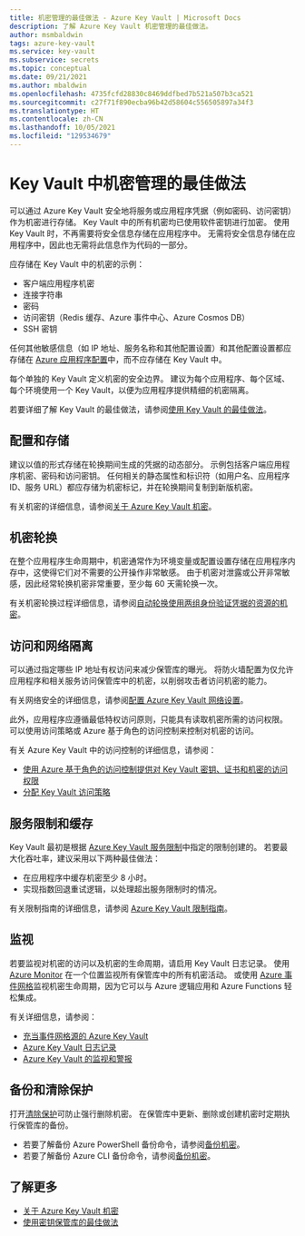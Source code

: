 ```yaml
---
title: 机密管理的最佳做法 - Azure Key Vault | Microsoft Docs
description: 了解 Azure Key Vault 机密管理的最佳做法。
author: msmbaldwin
tags: azure-key-vault
ms.service: key-vault
ms.subservice: secrets
ms.topic: conceptual
ms.date: 09/21/2021
ms.author: mbaldwin
ms.openlocfilehash: 4735fcfd28830c8469ddfbed7b521a507b3ca521
ms.sourcegitcommit: c27f71f890ecba96b42d58604c556505897a34f3
ms.translationtype: HT
ms.contentlocale: zh-CN
ms.lasthandoff: 10/05/2021
ms.locfileid: "129534679"
---
```

# <a name="best-practices-for-secrets-management-in-key-vault"></a>Key Vault 中机密管理的最佳做法

可以通过 Azure Key Vault 安全地将服务或应用程序凭据（例如密码、访问密钥）作为机密进行存储。 Key Vault 中的所有机密均已使用软件密钥进行加密。 使用 Key Vault 时，不再需要将安全信息存储在应用程序中。 无需将安全信息存储在应用程序中，因此也无需将此信息作为代码的一部分。

应存储在 Key Vault 中的机密的示例：

- 客户端应用程序机密
- 连接字符串
- 密码
- 访问密钥（Redis 缓存、Azure 事件中心、Azure Cosmos DB）
- SSH 密钥

任何其他敏感信息（如 IP 地址、服务名称和其他配置设置）和其他配置设置都应存储在 [Azure 应用程序配置](../../azure-app-configuration/overview.md)中，而不应存储在 Key Vault 中。

每个单独的 Key Vault 定义机密的安全边界。 建议为每个应用程序、每个区域、每个环境使用一个 Key Vault，以便为应用程序提供精细的机密隔离。

若要详细了解 Key Vault 的最佳做法，请参阅[使用 Key Vault 的最佳做法](../general/best-practices.md)。

## <a name="configuration-and-storing"></a>配置和存储 

建议以值的形式存储在轮换期间生成的凭据的动态部分。 示例包括客户端应用程序机密、密码和访问密钥。 任何相关的静态属性和标识符（如用户名、应用程序 ID、服务 URL）都应存储为机密标记，并在轮换期间复制到新版机密。

有关机密的详细信息，请参阅[关于 Azure Key Vault 机密](about-secrets.md)。

## <a name="secrets-rotation"></a>机密轮换
在整个应用程序生命周期中，机密通常作为环境变量或配置设置存储在应用程序内存中，这使得它们对不需要的公开操作非常敏感。 由于机密对泄露或公开非常敏感，因此经常轮换机密非常重要，至少每 60 天需轮换一次。

有关机密轮换过程详细信息，请参阅[自动轮换使用两组身份验证凭据的资源的机密](tutorial-rotation-dual.md)。 

## <a name="access-and-network-isolation"></a>访问和网络隔离

可以通过指定哪些 IP 地址有权访问来减少保管库的曝光。 将防火墙配置为仅允许应用程序和相关服务访问保管库中的机密，以削弱攻击者访问机密的能力。

有关网络安全的详细信息，请参阅[配置 Azure Key Vault 网络设置](../general/how-to-azure-key-vault-network-security.md)。

此外，应用程序应遵循最低特权访问原则，只能具有读取机密所需的访问权限。 可以使用访问策略或 Azure 基于角色的访问控制来控制对机密的访问。 

有关 Azure Key Vault 中的访问控制的详细信息，请参阅：
- [使用 Azure 基于角色的访问控制提供对 Key Vault 密钥、证书和机密的访问权限](../general/rbac-guide.md)
- [分配 Key Vault 访问策略](../general/assign-access-policy.md)
 
## <a name="service-limits-and-caching"></a>服务限制和缓存
Key Vault 最初是根据 [Azure Key Vault 服务限制](../general/service-limits.md)中指定的限制创建的。 若要最大化吞吐率，建议采用以下两种最佳做法：
- 在应用程序中缓存机密至少 8 小时。
- 实现指数回退重试逻辑，以处理超出服务限制时的情况。

有关限制指南的详细信息，请参阅 [Azure Key Vault 限制指南](../general/overview-throttling.md)。

## <a name="monitoring"></a>监视
若要监视对机密的访问以及机密的生命周期，请启用 Key Vault 日志记录。 使用 [Azure Monitor](../../azure-monitor/overview.md) 在一个位置监视所有保管库中的所有机密活动。 或使用 [Azure 事件网格](../../event-grid/overview.md)监视机密生命周期，因为它可以与 Azure 逻辑应用和 Azure Functions 轻松集成。

有关详细信息，请参阅：
- [充当事件网格源的 Azure Key Vault](../../event-grid/event-schema-key-vault.md?tabs=event-grid-event-schema.md)
- [Azure Key Vault 日志记录](../general/logging.md)
- [Azure Key Vault 的监视和警报](../general/alert.md)

## <a name="backup-and-purge-protection"></a>备份和清除保护
打开[清除保护](../general/soft-delete-overview.md#purge-protection)可防止强行删除机密。 在保管库中更新、删除或创建机密时定期执行保管库的备份。

- 若要了解备份 Azure PowerShell 备份命令，请参阅[备份机密](/powershell/module/azurerm.keyvault/Backup-AzureKeyVaultSecret)。
- 若要了解备份 Azure CLI 备份命令，请参阅[备份机密](/cli/azure/keyvault/secret#az_keyvault_secret_backup)。

## <a name="learn-more"></a>了解更多
- [关于 Azure Key Vault 机密](about-secrets.md)
- [使用密钥保管库的最佳做法](../general/best-practices.md)
